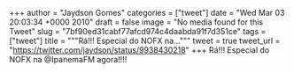 
+++
author = "Jaydson Gomes"
categories = ["tweet"]
date = "Wed Mar 03 20:03:34 +0000 2010"
draft = false
image = "No media found for this Tweet"
slug = "7bf90ed31cabf77afcd974c4daabda91f7d351ce"
tags = ["tweet"]
title = """Rá!!! Especial do NOFX na..."""
tweet = true
tweet_url = "https://twitter.com/jaydson/status/9938430218"
+++
Rá!!! Especial do NOFX na @IpanemaFM agora!!!!
